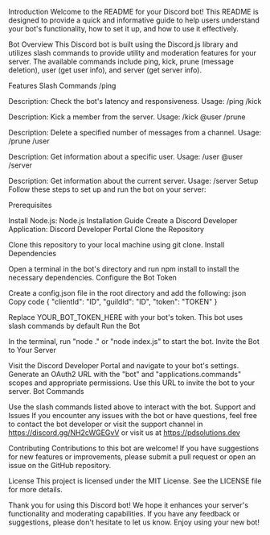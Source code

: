 Introduction
Welcome to the README for your Discord bot! This README is designed to provide a quick and informative guide to help users understand your bot's functionality, how to set it up, and how to use it effectively.

Bot Overview
This Discord bot is built using the Discord.js library and utilizes slash commands to provide utility and moderation features for your server. The available commands include ping, kick, prune (message deletion), user (get user info), and server (get server info).

Features
Slash Commands
/ping

Description: Check the bot's latency and responsiveness.
Usage: /ping
/kick

Description: Kick a member from the server.
Usage: /kick @user
/prune

Description: Delete a specified number of messages from a channel.
Usage: /prune <number>
/user

Description: Get information about a specific user.
Usage: /user @user
/server

Description: Get information about the current server.
Usage: /server
Setup
Follow these steps to set up and run the bot on your server:

Prerequisites

Install Node.js: Node.js Installation Guide
Create a Discord Developer Application: Discord Developer Portal
Clone the Repository

Clone this repository to your local machine using git clone.
Install Dependencies

Open a terminal in the bot's directory and run npm install to install the necessary dependencies.
Configure the Bot Token

Create a config.json file in the root directory and add the following:
json
Copy code
{
	"clientId": "ID",
	"guildId": "ID",
	"token": "TOKEN"
}

Replace YOUR_BOT_TOKEN_HERE with your bot's token. This bot uses slash commands by default
Run the Bot

In the terminal, run "node ." or "node index.js" to start the bot.
Invite the Bot to Your Server

Visit the Discord Developer Portal and navigate to your bot's settings. Generate an OAuth2 URL with the "bot" and "applications.commands" scopes and appropriate permissions. Use this URL to invite the bot to your server.
Bot Commands

Use the slash commands listed above to interact with the bot.
Support and Issues
If you encounter any issues with the bot or have questions, feel free to contact the bot developer or visit the support channel in https://discord.gg/NH2cWGEGvV or visit us at https://pdsolutions.dev

Contributing
Contributions to this bot are welcome! If you have suggestions for new features or improvements, please submit a pull request or open an issue on the GitHub repository.

License
This project is licensed under the MIT License. See the LICENSE file for more details.

Thank you for using this Discord bot! We hope it enhances your server's functionality and moderating capabilities. If you have any feedback or suggestions, please don't hesitate to let us know. Enjoy using your new bot!